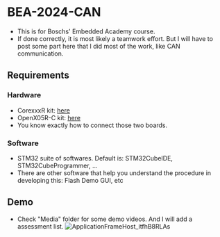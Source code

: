 # BEA-2024-CAN

- This is for Boschs' Embedded Academy course. 
- If done correctly, it is most likely a teamwork effort. But I will have to post some part here that I did most of the work, like CAN communication.
  
## Requirements

### Hardware

- CorexxxR kit: [here](https://www.waveshare.com/core405r.htm)
- OpenX05R-C kit: [here](https://usermanual.wiki/Document/OpenX05RCUserManual20.1046741581.pdf)
- You know exactly how to connect those two boards.

### Software

- STM32 suite of softwares. Default is: STM32CubeIDE, STM32CubeProgrammer, ...
- There are other software that help you understand the procedure in developing this: Flash Demo GUI, etc

## Demo

- Check "Media" folder for some demo videos. And I will add a assessment list.
![ApplicationFrameHost_itfhB8RLAs](https://github.com/user-attachments/assets/98c1d114-1e0b-4161-af49-37e1effe5932)

